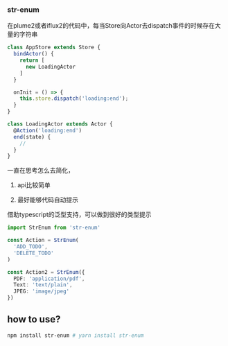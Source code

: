 ### str-enum

在plume2或者iflux2的代码中，每当Store向Actor去dispatch事件的时候存在大量的字符串

```js
class AppStore extends Store {
  bindActor() {
    return [
      new LoadingActor
    ]
  }

  onInit = () => {
    this.store.dispatch('loading:end');
  }
}

class LoadingActor extends Actor {
  @Action('loading:end')
  end(state) {
    //
  }
}
```

一直在思考怎么去简化，

1. api比较简单

2. 最好能够代码自动提示

借助typescript的泛型支持，可以做到很好的类型提示

```ts
import StrEnum from 'str-enum'

const Action = StrEnum(
  'ADD_TODO',
  'DELETE_TODO'
)

const Action2 = StrEnum({
  PDF: 'application/pdf',
  Text: 'text/plain',
  JPEG: 'image/jpeg'
})
```

## how to use?
```sh
npm install str-enum # yarn install str-enum
```
